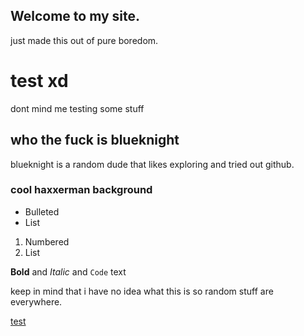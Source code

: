 ## Welcome to my site.
just made this out of pure boredom.

# test xd
dont mind me testing some stuff 

## who the fuck is blueknight
blueknight is a random dude that likes exploring and tried out github.
### cool haxxerman background 

- Bulleted
- List

1. Numbered
2. List

**Bold** and _Italic_ and `Code` text



keep in mind that i have no idea what this is so random stuff are everywhere.

[test](https://www.youtube.com/channel/UCyv7ZBYeevY6OwautkawZjQ) 
```

